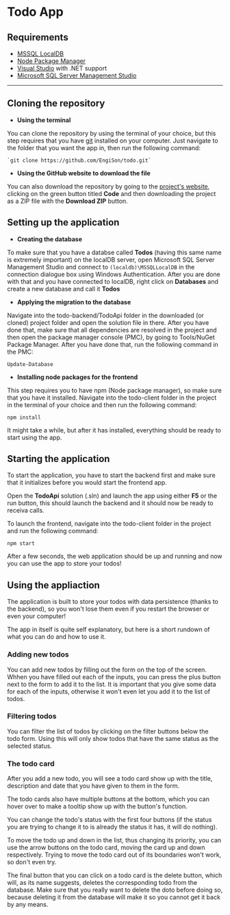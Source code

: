 # Todo App

## Requirements
- [MSSQL LocalDB](https://docs.microsoft.com/en-us/sql/database-engine/configure-windows/sql-server-express-localdb?view=sql-server-ver15)
- [Node Package Manager](https://nodejs.org/en/)
- [Visual Studio](https://visualstudio.microsoft.com/) with .NET support
- [Microsoft SQL Server Management Studio](https://docs.microsoft.com/en-us/sql/ssms/download-sql-server-management-studio-ssms?view=sql-server-ver15)
---

## Cloning the repository
- **Using the terminal**

You can clone the repository by using the terminal of your choice, but this step requires that you have [git](https://git-scm.com/) installed on your computer. Just navigate to the  folder that you want the app in, then run the following command:

    `git clone https://github.com/EngiSon/todo.git`

- **Using the GitHub website to download the file**

You can also download the repository by going to the [project's website](https://github.com/EngiSon/todo), clicking on the green button titled **Code** and  then downloading the project as a ZIP file with the **Download ZIP** button.

## Setting up the application
- **Creating the database**

To make sure that you have a databse called **Todos** (having this same name is extremely important) on the localDB server, open Microsoft SQL Server Management Studio and connect to `(localdb)\MSSQLLocalDB` in the connection dialogue box using Windows Authentication.
After you are done with that and you have connected to localDB, right click on **Databases** and create a new database and call it **Todos**
- **Applying the migration to the database**

Navigate into the todo-backend/TodoApi folder in the downloaded (or cloned) project folder and open the solution file in there. After you have done that, make sure that all dependencies are resolved in the project and then open the package manager console (PMC), by going to Tools/NuGet Package Manager. After you have done that, run the following command in the PMC:

    Update-Database

- **Installing node packages for the frontend**

This step requires you to have npm (Node package manager), so make sure that you have it installed.
Navigate into the todo-client folder in the project in the terminal of your choice and then run the following command:

    npm install

It might take a while, but after it has installed, everything should be ready to start using the app.

## Starting the application

To start the application, you have to start the backend first and make sure that it initializes before you would start the frontend app.

Open the **TodoApi** solution (.sln) and launch the app using either **F5** or the run button, this should launch the backend and it should now be ready to receiva calls.

To launch the frontend, navigate into the todo-client folder in the project and run the following command:

    npm start

After a few seconds, the web application should be up and running and now you can use the app to store your todos!

## Using the appliaction

The application is built to store your todos with data persistence (thanks to the backend), so you won't lose them even if you restart the browser or even your computer!

The app in itself is quite self explanatory, but here is a short rundown of what you can do and how to use it.

### Adding new todos

You can add new todos by filling out the form on the top of the screen. Whhen you have filled out each of the inputs, you can press the plus button next to the form to add it to the list. It is important that you give some data for each of the inputs, otherwise it won't even let you add it to the list of todos.

### Filtering todos

You can filter the list of todos by clicking on the filter buttons below the todo form. Using this will only show todos that have the same status as the selected status.

### The todo card

After you add a new todo, you will see a todo card show up with the title, description and date that you have given to them in the form.

The todo cards also have multiple buttons at the bottom, which you can hover over to make a tooltip show up with the button's function.

You can change the todo's status with the first four buttons (if the status you are trying to change it to is already the status it has, it will do nothing).

To move the todo up and down in the list, thus changing its priority, you can use the arrow buttons on the todo card, moving the card up and down respectively. Trying to move the todo card out of its boundaries won't work, so don't even try.

The final button that you can click on a todo card is the delete button, which will, as its name suggests, deletes the corresponding todo from the database. Make sure that you really want to delete the doto before doing so, because deleting it from the database will make it so you cannot get it back by any means.